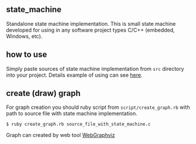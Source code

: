 ## state_machine 
Standalone state machine implementation.
This is small state machine developed for using in any software project types C/C++ (embedded, Windows, etc).

## how to use
Simply paste sources of state machine implementation from `src` directory into your project.
Details example of using can see [here](demo/sm_demo.c).

## create (draw) graph
For graph creation you should ruby script from `script/create_graph.rb` with path to source file with state machine implementation.
    
    $ ruby create_graph.rb source_file_with_state_machine.c 

Graph can created by web tool [WebGraphviz](http://www.webgraphviz.com/)
